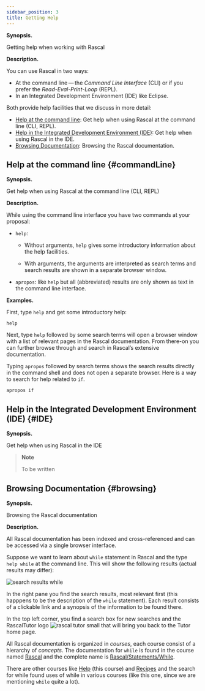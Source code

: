 ```yaml
---
sidebar_position: 3
title: Getting Help
---
```


**Synopsis.**

Getting help when working with Rascal

**Description.**

You can use Rascal in two ways:

  - At the command line — the *Command Line Interface* (CLI) or if you prefer the *Read-Eval-Print-Loop* (REPL).
  - In an Integrated Development Environment (IDE) like Eclipse.

Both provide help facilities that we discuss in more detail:

  - [Help at the command line](#commandLine): Get help when using Rascal at the command line (CLI, REPL).
  - [Help in the Integrated Development Environment (IDE)](#IDE): Get help when using Rascal in the IDE.
  - [Browsing Documentation](#browsing): Browsing the Rascal documentation.

## Help at the command line {#commandLine}

**Synopsis.**

Get help when using Rascal at the command line (CLI, REPL)

**Description.**

While using the command line interface you have two commands at your proposal:

  - `help`:
    
      - Without arguments, `help` gives some introductory information about the help facilities.
    
      - With arguments, the arguments are interpreted as search terms and search results are shown in a separate browser
        window.

  - `apropos`: like `help` but all (abbreviated) results are only shown as text in the command line interface.

**Examples.**

First, type `help` and get some introductory help:

```rascal-shell
help
```

Next, type `help` followed by some search terms will open a browser window with a list of relevant pages in the Rascal
documentation. From there-on you can further browse through and search in Rascal’s extensive documentation.

Typing `apropos` followed by search terms shows the search results directly in the command shell and does not open a
separate browser. Here is a way to search for help related to `if`.

```rascal-shell
apropos if
```

## Help in the Integrated Development Environment (IDE) {#IDE}

**Synopsis.**

Get help when using Rascal in the IDE

> **Note**
> 
> To be written

## Browsing Documentation {#browsing}

**Synopsis.**

Browsing the Rascal documentation

**Description.**

All Rascal documentation has been indexed and cross-referenced and can be accessed via a single browser interface.

Suppose we want to learn about `while` statement in Rascal and the type `help while` at the command line. This will show
the following results (actual results may differ):

![search results while](/images/search-results-while.png)

In the right pane you find the search results, most relevant first (this happpens to be the description of the `while`
statement). Each result consists of a clickable link and a synopsis of the information to be found there.

In the top left corner, you find a search box for new searches and the RascalTutor logo ![rascal tutor small](/images/rascal-tutor-small.png) that will bring you back to the Tutor home page.

All Rascal documentation is organized in *courses*, each course consist of a hierarchy of *concepts*. The documentation
for `while` is found in the course named [Rascal](/docs/Rascal) and the complete name is
[Rascal/Statements/While](/docs/Rascal#While).

There are other courses like [Help](/docs/GettingHelp) (this course) and [Recipes](/docs/Recipes) and the search for while found uses of
while in various courses (like this one, since we are mentioning `while` quite a lot).

